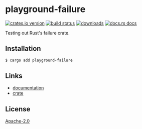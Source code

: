 # playground-failure
[![crates.io version][1]][2] [![build status][3]][4]
[![downloads][5]][6] [![docs.rs docs][7]][8]

Testing out Rust's failure crate.

## Installation
```sh
$ cargo add playground-failure
```

## Links
- [documentation][8]
- [crate][2]

## License
[Apache-2.0](./LICENSE)

[1]: https://img.shields.io/crates/v/playground-failure.svg?style=flat-square
[2]: https://crates.io/crate/playground-failure
[3]: https://img.shields.io/travis/yoshuawuyts/playground-failure.svg?style=flat-square
[4]: https://travis-ci.org/choojs/yoshuawuyts/playground-failure
[5]: https://img.shields.io/crates/d/playground-failure.svg?style=flat-square
[6]: https://crates.io/crate/playground-failure
[7]: https://docs.rs/playground-failure/badge.svg?version=0.1.0
[8]: https://docs.rs/crate/playground-failure
